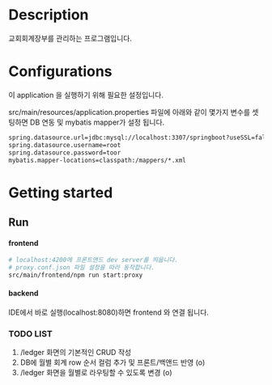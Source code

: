 # Description

교회회계장부를 관리하는 프로그램입니다.

# Configurations

이 application 을 실행하기 위해 필요한 설정입니다.

src/main/resources/application.properties 파일에 아래와 같이 몇가지 변수를 셋팅하면 DB 연동 및 mybatis mapper가 설정 됩니다.

```bash
spring.datasource.url=jdbc:mysql://localhost:3307/springboot?useSSL=false
spring.datasource.username=root
spring.datasource.password=toor
mybatis.mapper-locations=classpath:/mappers/*.xml
```
# Getting started

## Run

#### frontend
```bash
# localhost:4200에 프론트앤드 dev server를 띄웁니다.
# proxy.conf.json 파일 설정을 따라 동작합니다.
src/main/frontend/npm run start:proxy
```

#### backend
IDE에서 바로 실행(localhost:8080)하면 frontend 와 연결 됩니다.

### TODO LIST
1) /ledger 화면의 기본적인 CRUD 작성
2) DB에 월별 회계 row 순서 컬럼 추가 및 프론트/백앤드 반영 (o)
3) /ledger 화면을 월별로 라우팅할 수 있도록 변경 (o)

 